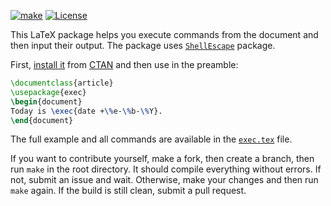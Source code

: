 [![make](https://github.com/yegor256/exec/actions/workflows/latexmk.yml/badge.svg)](https://github.com/yegor256/exec/actions/workflows/latexmk.yml)
[![License](https://img.shields.io/badge/license-MIT-green.svg)](https://github.com/yegor256/exec/blob/master/LICENSE.txt)

This LaTeX package helps you execute commands from the document and then input
their output. The package uses [`ShellEscape`](https://ctan.org/pkg/ShellEscape) package.

First, [install it](https://en.wikibooks.org/wiki/LaTeX/Installing_Extra_Packages)
from [CTAN](https://ctan.org/pkg/exec) 
and then use in the preamble:

```tex
\documentclass{article}
\usepackage{exec}
\begin{document}
Today is \exec{date +\%e-\%b-\%Y}.
\end{document}
```

The full example and all commands are available in the 
[`exec.tex`](https://github.com/yegor256/exec/blob/master/exec.tex) file.

If you want to contribute yourself, make a fork, then create a branch, 
then run `make` in the root directory.
It should compile everything without errors. If not, submit an issue and wait.
Otherwise, make your changes and then run `make` again. If the build is
still clean, submit a pull request.
